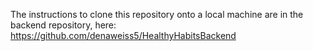 

The instructions to clone this repository onto a local machine are in the backend repository, here: https://github.com/denaweiss5/HealthyHabitsBackend

